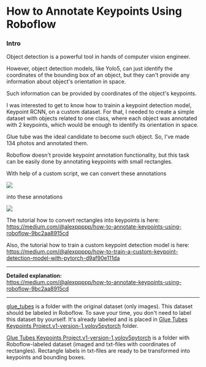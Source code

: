 # How to Annotate Keypoints Using Roboflow

### Intro

Object detection is a powerful tool in hands of computer vision engineer.

However, object detection models, like Yolo5, can just identify the coordinates of the bounding box of an object, but they can't provide any information about object's orientation in space.

Such information can be provided by coordinates of the object's keypoints.

I was interested to get to know how to trainin a keypoint detection model, Keypoint RCNN, on a custom dataset. For that, I needed to create a simple dataset with objects related to one class, where each object was annotated with 2 keypoints, which would be enough to identify its orientation in space.

Glue tube was the ideal candidate to become such object. So, I've made 134 photos and annotated them.

Roboflow doesn't provide keypoint annotation functionality, but this task can be easily done by annotating keypoints with small rectangles.

With help of a custom script, we can convert these annotations

![](https://miro.medium.com/max/2000/1*fj_k-Fy8xlILZT5a1z_GnA.png)

into these annotations

![](https://miro.medium.com/max/3600/1*kGvS_5DgueggsDkGfm1PBA.png)

The tutorial how to convert rectangles into keypoints is here:
https://medium.com/@alexppppp/how-to-annotate-keypoints-using-roboflow-9bc2aa8915cd

Also, the tutorial how to train a custom keypoint detection model is here:
https://medium.com/@alexppppp/how-to-train-a-custom-keypoint-detection-model-with-pytorch-d9af90e111da

---

**Detailed explanation:**  
https://medium.com/@alexppppp/how-to-annotate-keypoints-using-roboflow-9bc2aa8915cd  

---

[glue_tubes](glue_tubes) is a folder with the original dataset (only images). This dataset should be labeled in Roboflow. To save your time, you don't need to label this dataset by yourself. It's already labeled and is placed in [Glue Tubes Keypoints Project.v1-version-1.yolov5pytorch](Glue%20Tubes%20Keypoints%20Project.v1-version-1.yolov5pytorch) folder.

[Glue Tubes Keypoints Project.v1-version-1.yolov5pytorch](Glue%20Tubes%20Keypoints%20Project.v1-version-1.yolov5pytorch) is a folder with Roboflow-labeled dataset (imaged and txt-files with coordinates of rectangles). Rectangle labels in txt-files are ready to be transformed into keypoints and bounding boxes.
